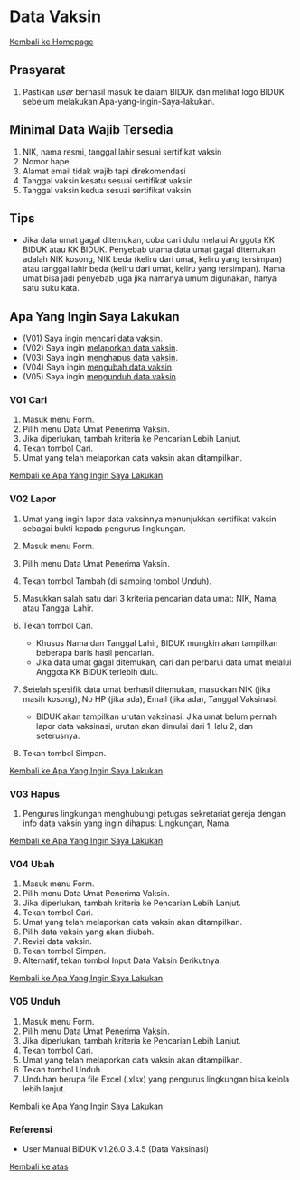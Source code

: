 # Data Vaksin

<a href="/biduk-panduan">Kembali ke Homepage</a>

## Prasyarat

1. Pastikan *user* berhasil masuk ke dalam BIDUK dan melihat logo BIDUK sebelum melakukan Apa-yang-ingin-Saya-lakukan.

## Minimal Data Wajib Tersedia

1. NIK, nama resmi, tanggal lahir sesuai sertifikat vaksin
2. Nomor hape
3. Alamat email tidak wajib tapi direkomendasi
4. Tanggal vaksin kesatu sesuai sertifikat vaksin
5. Tanggal vaksin kedua sesuai sertifikat vaksin

## Tips

- Jika data umat gagal ditemukan, coba cari dulu melalui Anggota KK BIDUK atau KK BIDUK. Penyebab utama data umat gagal ditemukan adalah NIK kosong, NIK beda (keliru dari umat, keliru yang tersimpan) atau tanggal lahir beda (keliru dari umat, keliru yang tersimpan). Nama umat bisa jadi penyebab juga jika namanya umum digunakan, hanya satu suku kata.

## Apa Yang Ingin Saya Lakukan

- (V01) Saya ingin [mencari data vaksin](#v01-cari).
- (V02) Saya ingin [melaporkan data vaksin](#v02-lapor).
- (V03) Saya ingin [menghapus data vaksin](#v03-hapus).
- (V04) Saya ingin [mengubah data vaksin](#v04-ubah).
- (V05) Saya ingin [mengunduh data vaksin](#v05-unduh).

### V01 Cari

1. Masuk menu Form.
2. Pilih menu Data Umat Penerima Vaksin.
3. Jika diperlukan, tambah kriteria ke Pencarian Lebih Lanjut.
4. Tekan tombol Cari.
5. Umat yang telah melaporkan data vaksin akan ditampilkan.

<a href="#apa-yang-ingin-saya-lakukan">Kembali ke Apa Yang Ingin Saya Lakukan</a>

### V02 Lapor

1. Umat yang ingin lapor data vaksinnya menunjukkan sertifikat vaksin sebagai bukti kepada pengurus lingkungan.
2. Masuk menu Form.
3. Pilih menu Data Umat Penerima Vaksin.
4. Tekan tombol Tambah (di samping tombol Unduh).
5. Masukkan salah satu dari 3 kriteria pencarian data umat: NIK, Nama, atau Tanggal Lahir. 
6. Tekan tombol Cari.

      - Khusus Nama dan Tanggal Lahir, BIDUK mungkin akan tampilkan beberapa baris hasil pencarian.
      - Jika data umat gagal ditemukan, cari dan perbarui data umat melalui Anggota KK BIDUK terlebih dulu.

7. Setelah spesifik data umat berhasil ditemukan, masukkan NIK (jika masih kosong), No HP (jika ada), Email (jika ada), Tanggal Vaksinasi.

      - BIDUK akan tampilkan urutan vaksinasi. Jika umat belum pernah lapor data vaksinasi, urutan akan dimulai dari 1, lalu 2, dan seterusnya.

8. Tekan tombol Simpan.

<a href="#apa-yang-ingin-saya-lakukan">Kembali ke Apa Yang Ingin Saya Lakukan</a>

### V03 Hapus

1. Pengurus lingkungan menghubungi petugas sekretariat gereja dengan info data vaksin yang ingin dihapus: Lingkungan, Nama.

<a href="#apa-yang-ingin-saya-lakukan">Kembali ke Apa Yang Ingin Saya Lakukan</a>

### V04 Ubah

1. Masuk menu Form.
2. Pilih menu Data Umat Penerima Vaksin.
3. Jika diperlukan, tambah kriteria ke Pencarian Lebih Lanjut.
4. Tekan tombol Cari.
5. Umat yang telah melaporkan data vaksin akan ditampilkan.
6. Pilih data vaksin yang akan diubah.
7. Revisi data vaksin.
8. Tekan tombol Simpan.
9. Alternatif, tekan tombol Input Data Vaksin Berikutnya.

<a href="#apa-yang-ingin-saya-lakukan">Kembali ke Apa Yang Ingin Saya Lakukan</a>

### V05 Unduh

1. Masuk menu Form.
2. Pilih menu Data Umat Penerima Vaksin.
3. Jika diperlukan, tambah kriteria ke Pencarian Lebih Lanjut.
4. Tekan tombol Cari.
5. Umat yang telah melaporkan data vaksin akan ditampilkan.
6. Tekan tombol Unduh.
7. Unduhan berupa file Excel (.xlsx) yang pengurus lingkungan bisa kelola lebih lanjut.

<a href="#apa-yang-ingin-saya-lakukan">Kembali ke Apa Yang Ingin Saya Lakukan</a>

### Referensi

- User Manual BIDUK v1.26.0 3.4.5 (Data Vaksinasi)

<a href="#">Kembali ke atas</a>
